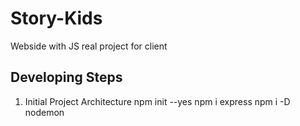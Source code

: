 # Story-Kids
Webside with JS real project for client

## Developing Steps
 1. Initial Project Architecture
  npm init  --yes
  npm i express
  npm i -D nodemon
  